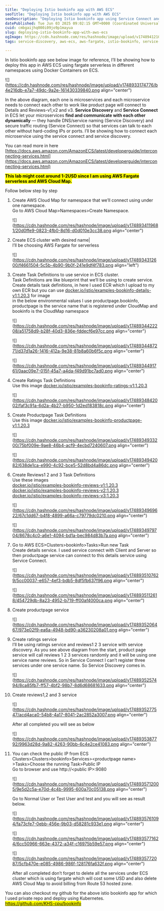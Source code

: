 ```yaml
---
title: "Deploying Istio bookinfo app with AWS ECS"
seoTitle: "Deploying Istio bookinfo app with AWS ECS"
seoDescription: "Deploying Istio bookinfo app using Service Connect and Service Discovery for microservices connection"
datePublished: Tue Jun 03 2025 09:02:15 GMT+0000 (Coordinated Universal Time)
cuid: cmbgaijhq000i09jo9p1mayua
slug: deploying-istio-bookinfo-app-with-aws-ecs
ogImage: https://cdn.hashnode.com/res/hashnode/image/upload/v1748941210102/cc51d949-e6f1-4601-b9c8-e3d1adbcc752.png
tags: service-discovery, aws-ecs, aws-fargate, istio-bookinfo, service-connect

---
```


In Istio bookinfo app see below image for reference, I’ll be showing how to deploy this app in AWS ECS using fargate serverless in different namespaces using Docker Containers on ECS.

![](https://cdn.hashnode.com/res/hashnode/image/upload/v1748933174776/b4e216db-e7a7-49dc-9a2e-161430339840.png align="center")

In the above diagram, each one is microservices and each microservice needs to connect each other to work like product page will connect to Details and Reviews-v1,v2 and v3. **Service Discovery** and **Service Connect** in ECS let your microservices **find and communicate with each other dynamically** — they handle DNS/service naming (Service Discovery) and secure traffic routing (Service Connect) so that services can talk to each other without hard-coding IPs or ports. I’ll be showing how to connect each microservice using the service connect and service discovery.

You can read more in here  
[https://docs.aws.amazon.com/AmazonECS/latest/developerguide/interconnecting-services.html](https://docs.aws.amazon.com/AmazonECS/latest/developerguide/interconnecting-services.html)

**<mark>This lab might cost around 1-2USD since I am using AWS Fargate serverless and AWS Cloud Map.</mark>**

Follow below step by step

1. Create AWS Cloud Map for namespace that we’ll connect using under one namespace.  
    Go to AWS Cloud Map&gt;Namespaces&gt;Create Namespace.
    
    ![](https://cdn.hashnode.com/res/hashnode/image/upload/v1748934119681/20d0ffe9-0823-4fb0-8d16-d0d010e3cc38.png align="center")
    

2. Create ECS cluster with desired name|  
    I’ll be choosing AWS Fargate for serverless
    
    ![](https://cdn.hashnode.com/res/hashnode/image/upload/v1748934312600/f4661504-5c5b-4b90-9b0f-241e9df4f783.png align="left")
    

3. Create Task Definitions to use service in ECS cluster.  
    Task Definitions are like blueprint that we’ll be using to create service.  
    Create details task definitions, in here I used ECR which I upload to my own ECR but you can use [docker.io/istio/examples-bookinfo-details-v1:1.20.3](http://docker.io/istio/examples-bookinfo-details-v1:1.20.3) for image  
    in the below environmental values I use productpage.bookinfo, productpage is the service name that is registered under CloudMap and bookinfo is the CloudMap namespace
    
    ![](https://cdn.hashnode.com/res/hashnode/image/upload/v1748934422208/a51758d9-b28f-40d3-836e-fddecf6e97cc.png align="center")
    
    ![](https://cdn.hashnode.com/res/hashnode/image/upload/v1748934487271/d37d1a26-1416-412a-9e38-81b8a60b6f5c.png align="center")
    
    ![](https://cdn.hashnode.com/res/hashnode/image/upload/v1748934491761/0aac09e7-015f-45a7-a4da-f49d91bc7ad0.png align="center")
    

4. Create Ratings Task Definitions  
    Use this image [docker.io/istio/examples-bookinfo-ratings-v1:1.20.3](http://docker.io/istio/examples-bookinfo-ratings-v1:1.20.3)
    
    ![](https://cdn.hashnode.com/res/hashnode/image/upload/v1748934842002/faf3c91a-6d2a-4b27-b950-1d2ed183818c.png align="center")
    

5. Create Productpage Task Definitions  
    Use this image [docker.io/istio/examples-bookinfo-productpage-v1:1.20.3](http://docker.io/istio/examples-bookinfo-productpage-v1:1.20.3)
    
    ![](https://cdn.hashnode.com/res/hashnode/image/upload/v1748934933200/75bf009e-9ae8-46b4-acf9-4ecbd7240607.png align="center")
    
    ![](https://cdn.hashnode.com/res/hashnode/image/upload/v1748934942082/638de1ca-e990-4c92-bce5-52d8bd4a86dc.png align="center")
    

6. Create Reviews1 2 and 3 Task Definitions  
    Use these images  
    [docker.io/istio/examples-bookinfo-reviews-v1:1.20.3](http://docker.io/istio/examples-bookinfo-reviews-v1:1.20.3)  
    [docker.io/istio/examples-bookinfo-reviews-v2:1.20.3](http://docker.io/istio/examples-bookinfo-reviews-v2:1.20.3)  
    [docker.io/istio/examples-bookinfo-reviews-v3:1.20.3](http://docker.io/istio/examples-bookinfo-reviews-v3:1.20.3)
    
    ![](https://cdn.hashnode.com/res/hashnode/image/upload/v1748934969622/67c1dd67-b4f8-4899-a66a-c79779dc0210.png align="center")
    
    ![](https://cdn.hashnode.com/res/hashnode/image/upload/v1748934979704/8678c4c0-a6e1-4094-bd1a-bec984d83b7a.png align="center")
    

7. Go to AWS ECS&gt;Clusters&gt;bookinfo&gt;Tasks&gt;Run new Task  
    Create details service. I used service connect with Client and Server so then productpage service can connect to this details service using Service Connect.
    
    ![](https://cdn.hashnode.com/res/hashnode/image/upload/v1748935107629/5cc00037-e657-4ef3-bdb5-8df5fb637f96.png align="center")
    
    ![](https://cdn.hashnode.com/res/hashnode/image/upload/v1748935112618/454729db-8a23-4952-b719-ff00af4000ca.png align="center")
    

8. Create productpage service
    
    ![](https://cdn.hashnode.com/res/hashnode/image/upload/v1748935206467/973e02f9-ea6a-4948-bd90-a36230208a01.png align="center")
    

9. Create ratings service  
    I’ll be using ratings service and reviews1 2 3 service with service discovery. As you see above diagram from the start, product page service will call reviews 1 2 3 services randomly and it will be using one service name reviews. So in Service Connect I can’t register three services under one service name. So Service Discovery comes in.
    
    ![](https://cdn.hashnode.com/res/hashnode/image/upload/v1748935257494/8ca85fb7-ff57-4bf2-98b7-8d6d68681633.png align="center")
    

10. Create reviews1,2 and 3 service
    
    ![](https://cdn.hashnode.com/res/hashnode/image/upload/v1748935277547/acd4aca0-54b8-4a17-8041-2ac2852a3007.png align="center")
    
    After all completed you will see as below
    
    ![](https://cdn.hashnode.com/res/hashnode/image/upload/v1748935387792/9963d28d-9a82-4263-90bb-6c4e2ce41083.png align="center")
    

11. You can check the public IP from ECS Clusters&gt;Clusters&gt;bookinfo&gt;Services&gt;&lt;productpage name&gt; &gt;Tasks&gt;Choose the running Task&gt;Public IP  
    Go to browser and use http://&lt;public IP&gt;:9080
    
    ![](https://cdn.hashnode.com/res/hashnode/image/upload/v1748935712005/9e5d2c5a-e70d-4c4b-9995-600a70c05138.png align="center")
    
    Go to Normal User or Test User and test and you will see as result below.
    
    ![](https://cdn.hashnode.com/res/hashnode/image/upload/v1748935761094/fa73cfe7-0ebb-456e-9b03-d58281c933e1.png align="center")
    
    ![](https://cdn.hashnode.com/res/hashnode/image/upload/v1748935771624/6cc50966-663e-4372-a34f-c16975b59e57.png align="center")
    
    ![](https://cdn.hashnode.com/res/hashnode/image/upload/v1748935772087/5cfb470e-e085-4986-986f-128176fa632f.png align="center")
    
    After all completed don’t forget to delete all the services under ECS cluster which is using fargate which will cost some USD and also delete AWS Cloud Map to avoid billing from Route 53 hosted zone.
    

You can also checkout my github for the above istio bookinfo app for which I used private repo and deploy using Kubernetes.  
[<mark>https://github.com/KHS-cpu/bookinfo</mark>](https://github.com/KHS-cpu/bookinfo)